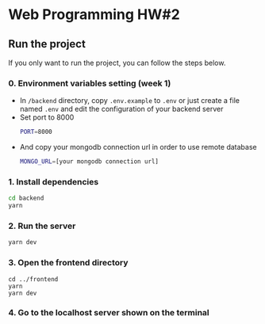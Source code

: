# Web Programming HW#2

## Run the project

If you only want to run the project, you can follow the steps below.

### 0. Environment variables setting (week 1)

- In `/backend` directory, copy `.env.example` to `.env` or just create a file named `.env` and edit the configuration of your backend server
- Set port to 8000
  ```bash
  PORT=8000
  ```
- And copy your mongodb connection url in order to use remote database
  ```bash
  MONGO_URL=[your mongodb connection url]
  ```

### 1. Install dependencies

```bash
cd backend
yarn
```

### 2. Run the server

```bash
yarn dev
```

### 3. Open the frontend directory

```
cd ../frontend
yarn
yarn dev
```

### 4. Go to the localhost server shown on the terminal
